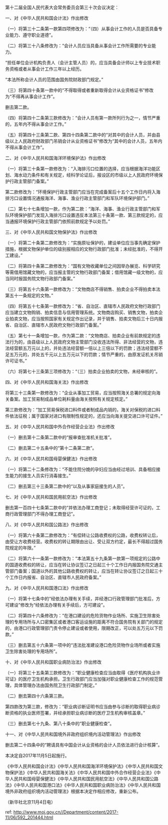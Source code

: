 第十二届全国人民代表大会常务委员会第三十次会议决定：

一、对《中华人民共和国会计法》作出修改

（一）将第三十二条第一款第四项修改为：“（四）从事会计工作的人员是否具备专业能力、遵守职业道德”。

（二）将第三十八条修改为：“会计人员应当具备从事会计工作所需要的专业能力。

“担任单位会计机构负责人（会计主管人员）的，应当具备会计师以上专业技术职务资格或者从事会计工作三年以上经历。

“本法所称会计人员的范围由国务院财政部门规定。”

（三）将第四十条第一款中的“不得取得或者重新取得会计从业资格证书”修改为“不得再从事会计工作”。

删去第二款。

（四）将第四十二条第三款修改为：“会计人员有第一款所列行为之一，情节严重的，五年内不得从事会计工作。”

（五）将第四十三条第二款、第四十四条第二款中的“对其中的会计人员，并由县级以上人民政府财政部门吊销会计从业资格证书”修改为“其中的会计人员，五年内不得从事会计工作”。

二、对《中华人民共和国海洋环境保护法》作出修改

（一）将第三十条第一款修改为：“入海排污口位置的选择，应当根据海洋功能区划、海水动力条件和有关规定，经科学论证后，报设区的市级以上人民政府环境保护行政主管部门备案。”

第二款修改为：“环境保护行政主管部门应当在完成备案后十五个工作日内将入海排污口设置情况通报海洋、海事、渔业行政主管部门和军队环境保护部门。”

（二）第七十七条增加一款，作为第二款：“海洋、海事、渔业行政主管部门和军队环境保护部门发现入海排污口设置违反本法第三十条第一款、第三款规定的，应当通报环境保护行政主管部门依照前款规定予以处罚。”

三、对《中华人民共和国文物保护法》作出修改

（一）将第二十条第二款修改为：“实施原址保护的，建设单位应当事先确定保护措施，根据文物保护单位的级别报相应的文物行政部门批准；未经批准的，不得开工建设。”

（二）将第四十条第二款修改为：“国有文物收藏单位之间因举办展览、科学研究等需借用馆藏文物的，应当报主管的文物行政部门备案；借用馆藏一级文物的，应当同时报国务院文物行政部门备案。”

（三）将第五十六条第一款修改为：“文物商店不得销售、拍卖企业不得拍卖本法第五十一条规定的文物。”

（四）将第五十七条第一款修改为：“省、自治区、直辖市人民政府文物行政部门应当建立文物购销、拍卖信息与信用管理系统。文物商店购买、销售文物，拍卖企业拍卖文物，应当按照国家有关规定作出记录，并于销售、拍卖文物后三十日内报省、自治区、直辖市人民政府文物行政部门备案。”

（五）第七十一条增加一款，作为第二款：“文物商店、拍卖企业有前款规定的违法行为的，由县级以上人民政府文物主管部门没收违法所得、非法经营的文物，违法经营额五万元以上的，并处违法经营额一倍以上三倍以下的罚款；违法经营额不足五万元的，并处五千元以上五万元以下的罚款；情节严重的，由原发证机关吊销许可证书。”

（六）将第七十三条第三项修改为：“（三）拍卖企业拍卖的文物，未经审核的”。

四、对《中华人民共和国海关法》作出修改

将第三十三条第一款修改为：“企业从事加工贸易，应当按照海关总署的规定向海关备案。加工贸易制成品单位耗料量由海关按照有关规定核定。”

第三款修改为：“加工贸易保税进口料件或者制成品内销的，海关对保税的进口料件依法征税；属于国家对进口有限制性规定的，还应当向海关提交进口许可证件。”

五、对《中华人民共和国中外合作经营企业法》作出修改

（一）删去第十二条第二款中的“报审查批准机关批准”。

（二）删去第二十五条中的“第十二条第二款”。

六、对《中华人民共和国母婴保健法》作出修改

（一）将第二十二条修改为：“不能住院分娩的孕妇应当由经过培训、具备相应接生能力的接生人员实行消毒接生。”

（二）删去第三十三条第二款中的“以及从事家庭接生的人员”。

七、对《中华人民共和国民用航空法》作出修改

删去第一百四十七条第二款中的“并依法办理工商登记；未取得经营许可证的，工商行政管理部门不得办理工商登记”。

八、对《中华人民共和国公路法》作出修改

（一）将第六十条第二款修改为：“有偿转让公路收费权的公路，收费权转让后，由受让方收费经营。收费权的转让期限由出让、受让双方约定，最长不得超过国务院规定的年限。”

（二）将第六十一条第一款修改为：“本法第五十九条第一款第一项规定的公路中的国道收费权的转让，应当在转让协议签订之日起三十个工作日内报国务院交通主管部门备案；国道以外的其他公路收费权的转让，应当在转让协议签订之日起三十个工作日内报省、自治区、直辖市人民政府备案。”

九、对《中华人民共和国港口法》作出修改

（一）将第十七条中的“经依法办理有关手续，并经港口行政管理部门批准后，方可建设”修改为“经依法办理有关手续后，方可建设”。

（二）将第四十六条修改为：“在港口建设的危险货物作业场所、实施卫生除害处理的专用场所与人口密集区或者港口客运设施的距离不符合国务院有关部门的规定的，由港口行政管理部门责令停止建设或者使用，限期改正，可以处五万元以下罚款。”

（三）删去第五十六条第一项中的“违法批准建设港口危险货物作业场所或者实施卫生除害处理的专用场所”。

十、对《中华人民共和国职业病防治法》作出修改

（一）将第三十五条第三款修改为：“职业健康检查应当由取得《医疗机构执业许可证》的医疗卫生机构承担。卫生行政部门应当加强对职业健康检查工作的规范管理，具体管理办法由国务院卫生行政部门制定。”

（二）删去第四十六条第三款。

第四款改为第三款，修改为：“职业病诊断证明书应当由参与诊断的取得职业病诊断资格的执业医师签署，并经承担职业病诊断的医疗卫生机构审核盖章。”

（三）删去第七十九条、第八十条中的“职业健康检查”。

十一、对《中华人民共和国境外非政府组织境内活动管理法》作出修改

删去第二十四条中的“聘请具有中国会计从业资格的会计人员依法进行会计核算”。

本决定自2017年11月5日起施行。

《中华人民共和国会计法》《中华人民共和国海洋环境保护法》《中华人民共和国文物保护法》《中华人民共和国海关法》《中华人民共和国中外合作经营企业法》《中华人民共和国母婴保健法》《中华人民共和国民用航空法》《中华人民共和国公路法》《中华人民共和国港口法》《中华人民共和国职业病防治法》《中华人民共和国境外非政府组织境内活动管理法》根据本决定作相应修改，重新公布。

（新华社北京11月4日电）



 ref: <http://www.moj.gov.cn//Department/content/2017-11/06/592_201444.html>